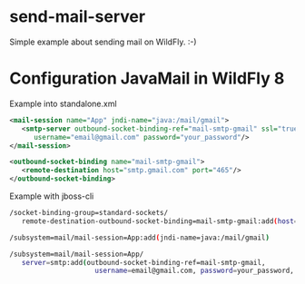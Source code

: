 send-mail-server
================

Simple example about sending mail on WildFly. :-)


Configuration JavaMail in WildFly 8
====================================

Example into standalone.xml
```xml
<mail-session name="App" jndi-name="java:/mail/gmail">
   <smtp-server outbound-socket-binding-ref="mail-smtp-gmail" ssl="true" 
      username="email@gmail.com" password="your_password"/>
</mail-session>

```

```xml
<outbound-socket-binding name="mail-smtp-gmail">
   <remote-destination host="smtp.gmail.com" port="465"/>
</outbound-socket-binding>
```

Example with jboss-cli
```bash
/socket-binding-group=standard-sockets/
   remote-destination-outbound-socket-binding=mail-smtp-gmail:add(host=smtp.gmail.com,port=465)
```

```bash
/subsystem=mail/mail-session=App:add(jndi-name=java:/mail/gmail)
```

```bash
/subsystem=mail/mail-session=App/
   server=smtp:add(outbound-socket-binding-ref=mail-smtp-gmail, 
                     username=email@gmail.com, password=your_password, ssl=true)
```
